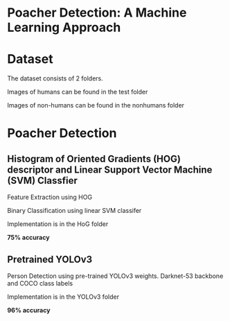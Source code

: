 # Poacher Detection: A Machine Learning Approach

# Dataset
The dataset consists of 2 folders.

Images of humans can be found in the test folder

Images of non-humans can be found in the nonhumans folder


# Poacher Detection
## Histogram of Oriented Gradients (HOG) descriptor and Linear Support Vector Machine (SVM) Classfier
Feature Extraction using HOG

Binary Classification using linear SVM classifer

Implementation is in the HoG folder

**75% accuracy**

## Pretrained YOLOv3 
Person Detection using pre-trained YOLOv3 weights. Darknet-53 backbone and COCO class labels

Implementation is in the YOLOv3 folder

**96% accuracy**
